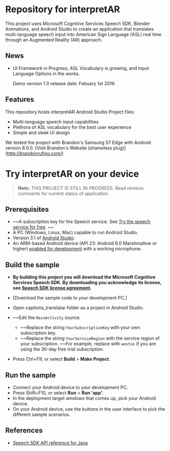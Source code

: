 # Repository for interpretAR

This project uses Microsoft Cognitive Services Speech SDK, Blender Animations, and Android Studio to create an application that translates multi-language speech input into American Sign Language (ASL) real time through an Augmented Reality (AR) approach.

## News

* UI Framework in Progress, ASL Vocabulary is growing, and Input Language Options in the works.
  
  Demo version 1.0 release date: Febuary 1st 2019. 

## Features

This repository hosts interpretAR Android Studio Project files:
* Multi-language speech input capabilities
* Plethora of ASL vocabulary for the best user experience
* Simple and sleek UI design

We tested the project with Brandon's Samsung S7 Edge with Android version 8.0.0. [Visit Brandon's Website (shameless plug)] (http://brandonrufino.com/) 

# Try interpretAR on your device

> **Note:**
>THIS PROJECT IS STILL IN PROGRESS. Read revision comments for current status of application.

## Prerequisites

* ~~A subscription key for the Speech service. See [Try the speech service for free](https://docs.microsoft.com/azure/cognitive-services/speech-service/get-started). ~~
* A PC (Windows, Linux, Mac) capable to run Android Studio.
* Version 3.1 of [Android Studio](https://developer.android.com/studio/).
* An ARM-based Android device (API 23: Android 6.0 Marshmallow or higher) [enabled for development](https://developer.android.com/studio/debug/dev-options) with a working microphone.

## Build the sample

* **By building this project you will download the Microsoft Cognitive Services Speech SDK. By downloading you acknowledge its license, see [Speech SDK license agreement](https://aka.ms/csspeech/license201809).**
* [Download the sample code to your development PC.]
* Open captions_translatar folder as a project in Android Studio.

* ~~Edit the `MainActivity` source:
  * ~~Replace the string `YourSubscriptionKey` with your own subscription key.
  * ~~Replace the string `YourServiceRegion` with the service region of your subscription.
    ~~For example, replace with `westus` if you are using the 30-day free trial subscription.

* Press Ctrl+F9, or select **Build** \> **Make Project**.

## Run the sample

* Connect your Android device to your development PC.
* Press Shift+F10, or select **Run** \> **Run 'app'**.
* In the deployment target windows that comes up, pick your Android device.
* On your Android device, use the buttons in the user interface to pick the different sample scenarios.

## References
* [Speech SDK API reference for Java](https://aka.ms/csspeech/javaref)
